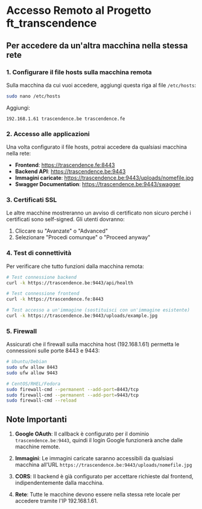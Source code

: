 # Accesso Remoto al Progetto ft_transcendence

## Per accedere da un'altra macchina nella stessa rete

### 1. Configurare il file hosts sulla macchina remota

Sulla macchina da cui vuoi accedere, aggiungi questa riga al file `/etc/hosts`:

```bash
sudo nano /etc/hosts
```

Aggiungi:
```
192.168.1.61 trascendence.be trascendence.fe
```

### 2. Accesso alle applicazioni

Una volta configurato il file hosts, potrai accedere da qualsiasi macchina nella rete:

- **Frontend**: https://trascendence.fe:8443
- **Backend API**: https://trascendence.be:9443
- **Immagini caricate**: https://trascendence.be:9443/uploads/nomefile.jpg
- **Swagger Documentation**: https://trascendence.be:9443/swagger

### 3. Certificati SSL

Le altre macchine mostreranno un avviso di certificato non sicuro perché i certificati sono self-signed. Gli utenti dovranno:

1. Cliccare su "Avanzate" o "Advanced"
2. Selezionare "Procedi comunque" o "Proceed anyway"

### 4. Test di connettività

Per verificare che tutto funzioni dalla macchina remota:

```bash
# Test connessione backend
curl -k https://trascendence.be:9443/api/health

# Test connessione frontend  
curl -k https://trascendence.fe:8443

# Test accesso a un'immagine (sostituisci con un'immagine esistente)
curl -k https://trascendence.be:9443/uploads/example.jpg
```

### 5. Firewall

Assicurati che il firewall sulla macchina host (192.168.1.61) permetta le connessioni sulle porte 8443 e 9443:

```bash
# Ubuntu/Debian
sudo ufw allow 8443
sudo ufw allow 9443

# CentOS/RHEL/Fedora
sudo firewall-cmd --permanent --add-port=8443/tcp
sudo firewall-cmd --permanent --add-port=9443/tcp
sudo firewall-cmd --reload
```

## Note Importanti

1. **Google OAuth**: Il callback è configurato per il dominio `trascendence.be:9443`, quindi il login Google funzionerà anche dalle macchine remote.

2. **Immagini**: Le immagini caricate saranno accessibili da qualsiasi macchina all'URL `https://trascendence.be:9443/uploads/nomefile.jpg`

3. **CORS**: Il backend è già configurato per accettare richieste dal frontend, indipendentemente dalla macchina.

4. **Rete**: Tutte le macchine devono essere nella stessa rete locale per accedere tramite l'IP 192.168.1.61.
